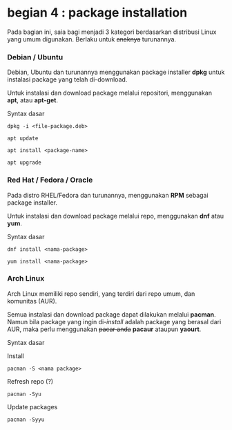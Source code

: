 # begian 4 : package installation

Pada bagian ini, saia bagi menjadi 3 kategori berdasarkan distribusi Linux yang umum digunakan. Berlaku untuk ~~anaknya~~ turunannya.

### Debian / Ubuntu

Debian, Ubuntu dan turunannya menggunakan package installer **dpkg** untuk instalasi package yang telah di-download.

Untuk instalasi dan download package melalui repositori, menggunakan **apt**, atau **apt-get**.

Syntax dasar

```
dpkg -i <file-package.deb>
```

```
apt update
```

```
apt install <package-name>
```

```
apt upgrade
```



### Red Hat / Fedora / Oracle

Pada distro RHEL/Fedora dan turunannya, menggunakan **RPM** sebagai package installer.

Untuk instalasi dan download package melalui repo, menggunakan **dnf** atau **yum**.

Syntax dasar

```
dnf install <nama-package>
```

```
yum install <nama-package>
```

### Arch Linux

Arch Linux memiliki repo sendiri, yang terdiri dari repo umum, dan komunitas (AUR).

Semua instalasi dan download package dapat dilakukan melalui **pacman**. Namun bila package yang ingin di-*install* adalah package yang berasal dari AUR, maka perlu menggunakan ~~pacar anda~~ **pacaur** ataupun **yaourt**.

Syntax dasar

Install

```
pacman -S <nama package>
```

Refresh repo (?)

```
pacman -Syu
```

Update packages

```
pacman -Syyu
```